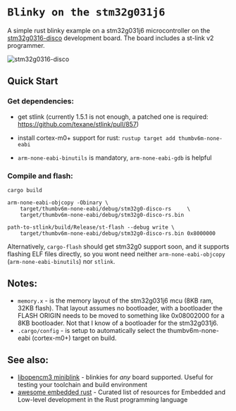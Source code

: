 # `Blinky on the stm32g031j6`

A simple rust blinky example on a stm32g031j6 microcontroller on the
[stm32g0316-disco](https://www.st.com/en/evaluation-tools/stm32g0316-disco.html)
development board. The board includes a st-link v2 programmer.

![stm32g0316-disco](https://www.st.com/bin/ecommerce/api/image.PF267507.en.feature-description-include-personalized-no-cpn-medium.jpg)

## Quick Start

### Get dependencies:

- get stlink (currently 1.5.1 is not enough, a patched one
  is required: https://github.com/texane/stlink/pull/857)

- install cortex-m0+ support for rust: `rustup target add thumbv6m-none-eabi`

- `arm-none-eabi-binutils` is mandatory, `arm-none-eabi-gdb` is helpful

### Compile and flash:

```
cargo build

arm-none-eabi-objcopy -Obinary \
    target/thumbv6m-none-eabi/debug/stm32g0-disco-rs     \
    target/thumbv6m-none-eabi/debug/stm32g0-disco-rs.bin

path-to-stlink/build/Release/st-flash --debug write \
    target/thumbv6m-none-eabi/debug/stm32g0-disco-rs.bin 0x8000000
```

Alternatively, `cargo-flash` should get stm32g0 support soon, and it supports
flashing ELF files directly, so you wont need neither `arm-none-eabi-objcopy`
(`arm-none-eabi-binutils`) nor `stlink`.


## Notes:

* `memory.x` - is the memory layout of the stm32g031j6 mcu (8KB ram, 32KB flash).
  That layout assumes no bootloader, with a bootloader the FLASH ORIGIN needs
  to be moved to something like 0x08002000 for a 8KB bootloader. Not that I
  know of a bootloader for the stm32g031j6.
* `.cargo/config` - is setup to automatically select the thumbv6m-none-eabi (cortex-m0+)
  target on build.


## See also:

* [libopencm3 miniblink](https://github.com/libopencm3/libopencm3-miniblink) - blinkies for _any_ board supported. Useful for testing your toolchain and build environment
* [awesome embedded rust](https://github.com/rust-embedded/awesome-embedded-rust) - Curated list of resources for Embedded and Low-level development in the Rust programming language

